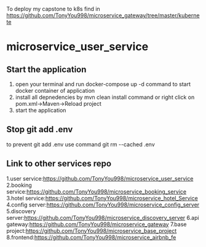 
To deploy my capstone to k8s find in https://github.com/TonyYou998/microservice_gateway/tree/master/kubernete
# microservice_user_service
## Start the application
1. open your terminal and run docker-compose up -d command to start docker container of application
2. install all depnedencies by mvn clean install command or right click on pom.xml->Maven->Reload project
3. start the application

## Stop git add .env
to prevent git add .env use command git rm --cached .env

## Link to other services repo
1.user service:https://github.com/TonyYou998/microservice_user_service
2.booking service:https://github.com/TonyYou998/microservice_booking_service
3.hotel service:https://github.com/TonyYou998/microservice_hotel_Service
4.config server:https://github.com/TonyYou998/microservice_config_server
5.discovery server:https://github.com/TonyYou998/microservice_discovery_server
6.api gateway:https://github.com/TonyYou998/microservice_gateway
7.base project:https://github.com/TonyYou998/microservice_base_project
8.frontend:https://github.com/TonyYou998/microservice_airbnb_fe
